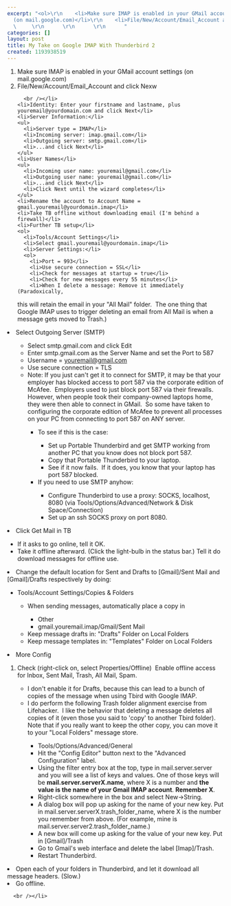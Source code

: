 ```yaml
---
excerpt: "<ol>\r\n    <li>Make sure IMAP is enabled in your GMail account settings
  (on mail.google.com)</li>\r\n    <li>File/New/Account/Email_Account and click Nexw\r\n
  \     \r\n      \r\n      \r\n      "
categories: []
layout: post
title: My Take on Google IMAP With Thunderbird 2
created: 1193938519
---
```

<ol>
    <li>Make sure IMAP is enabled in your GMail account settings (on mail.google.com)</li>
    <li>File/New/Account/Email_Account and click Nexw
      
      
      
      <br /></li>
    <li>Identity: Enter your firstname and lastname, plus youremail@yourdomain.com and click Next</li>
    <li>Server Information:</li>
    <ul>
      <li>Server type = IMAP</li>
      <li>Incoming server: imap.gmail.com</li>
      <li>Outgoing server: smtp.gmail.com</li>
      <li>...and click Next</li>
    </ul>
    <li>User Names</li>
    <ul>
      <li>Incoming user name: youremail@gmail.com</li>
      <li>Outgoing user name: youremail@gmail.com</li>
      <li>...and click Next</li>
      <li>Click Next until the wizard completes</li>
    </ul>
    <li>Rename the account to Account Name = gmail.youremail@yourdomain.imap</li>
    <li>Take TB offline without downloading email (I'm behind a firewall)</li>
    <li>Further TB setup</li>
    <ol>
      <li>Tools/Account Settings</li>
      <li>Select gmail.youremail@yourdomain.imap</li>
      <li>Server Settings:</li>
      <ol>
        <li>Port = 993</li>
        <li>Use secure connection = SSL</li>
        <li>Check for messages at startup = true</li>
        <li>Check for new messages every 55 minutes</li>
        <li>When I delete a message: Remove it immediately (Paradoxically,
this will retain the email in your &quot;All Mail&quot; folder.&nbsp; The one thing
that Google IMAP uses to trigger deleting an email from All Mail is
when a message gets moved to Trash.)</li>
      </ol>
      <li>Select Outgoing Server (SMTP)</li>
    </ol>
    <ul>
      <ul>
        <li>Select smtp.gmail.com and click Edit</li>
        <li>Enter smtp.gmail.com as the Server Name and set the Port to 587</li>
        <li>Username = youremail@gmail.com</li>
        <li>Use secure connection = TLS</li>
        <li>Note: If you just can't get it to connect for SMTP, it may be that your employer has blocked access to port 587 via the corporate edition of McAfee.&nbsp; Employers used to just block port 587 via their firewalls.&nbsp; However, when people took their company-owned laptops home, they were then able to connect in GMail.&nbsp; So some have taken to configuring the corporate edition of McAfee to prevent all processes on your PC from connecting to port 587 on ANY server.</li>
        <ul>
          <li>To see if this is the case:</li>
          <ul>
            <li>Set up Portable Thunderbird and get SMTP working from another PC that you know does not block port 587.</li>
            <li>Copy that Portable Thunderbird to your laptop.</li>
            <li>See if it now fails.&nbsp; If it does, you know that your laptop has port 587 blocked.</li>
          </ul>
          <li>If you need to use SMTP anyhow:
            <br /></li>
          <ul>
            <li>Configure Thunderbird to use a proxy: SOCKS, localhost, 8080 (via Tools/Options/Advanced/Network &amp; Disk Space/Connection)</li>
            <li>Set up an ssh SOCKS proxy on port 8080.
              <br /></li>
          </ul>
        </ul>
      </ul>
    </ul>
    <li>Click Get Mail in TB</li>
    <ul>
      <li>If it asks to go online, tell it OK.</li>
      <li>Take it offline afterward. (Click the light-bulb in the status bar.) Tell it do download messages for offline use.</li>
    </ul>
    <li>Change the default location for Sent and Drafts to [Gmail]/Sent Mail and [Gmail]/Drafts respectively by doing:</li>
    <ul>
      <li>Tools/Account Settings/Copies &amp; Folders</li>
      <ul>
        <li>When sending messages, automatically place a copy in</li>
        <ul>
          <li>Other</li>
          <li>gmail.youremail.imap/Gmail/Sent Mail</li>
        </ul>
        <li>Keep message drafts in: &quot;Drafts&quot; Folder on Local Folders</li>
        <li>Keep message templates in: &quot;Templates&quot; Folder on Local Folders</li>
      </ul>
    </ul>
    <li>More Config</li>
    <ol>
      <li>Check (right-click on, select Properties/Offline)&nbsp; Enable offline access for Inbox, Sent Mail, Trash, All Mail, Spam.</li>
      <ul>
        <li>I don't enable it for Drafts, because this can lead to a bunch of copies of the message when using Tbird with Google IMAP.</li>
        <li>I do perform the following Trash folder alignment exercise from Lifehacker.&nbsp;
I like the behavior that deleting a message deletes all copies of it
(even those you said to 'copy' to another Tbird folder).&nbsp; Note that if
you really want to keep the other copy, you can move it to your &quot;Local
Folders&quot; message store.</li>
        <ul>
          <li>Tools/Options/Advanced/General</li>
          <li>Hit the &quot;Config Editor&quot; button next to the &quot;Advanced Configuration&quot; label.</li>
          <li>Using the filter entry box at the top, type in mail.server.server and you will see a list of keys and values. One of those keys will be <strong>mail.server.serverX.name</strong>, where X is a number and <strong>the value is the name of your Gmail IMAP account</strong>. <strong>Remember X</strong>.</li>
          <li>Right-click somewhere in the box and select New-&gt;String.</li>
          <li>A dialog box will pop up asking for the name of your new key. Put in mail.server.serverX.trash_folder_name, where X is the number you remember from above. (For example, mine is mail.server.server2.trash_folder_name.)</li>
          <li>A new box will come up asking for the value of your new key. Put in [Gmail]/Trash</li>
          <li>Go to Gmail's web interface and delete the label [Imap]/Trash.</li>
          <li>Restart Thunderbird.&nbsp;</li>
        </ul>
      </ul>
    </ol>
    <li>Open each of your folders in Thunderbird, and let it download all message headers. (Slow.)</li>
    <li>Go offline.
      
      
      <br /></li>
  </ol>
